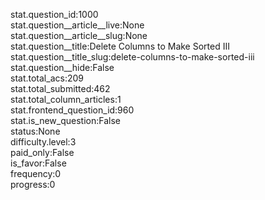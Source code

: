stat.question_id:1000  
stat.question__article__live:None  
stat.question__article__slug:None  
stat.question__title:Delete Columns to Make Sorted III  
stat.question__title_slug:delete-columns-to-make-sorted-iii  
stat.question__hide:False  
stat.total_acs:209  
stat.total_submitted:462  
stat.total_column_articles:1  
stat.frontend_question_id:960  
stat.is_new_question:False  
status:None  
difficulty.level:3  
paid_only:False  
is_favor:False  
frequency:0  
progress:0  
